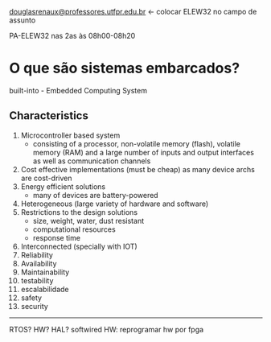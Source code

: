 douglasrenaux@professores.utfpr.edu.br <- colocar ELEW32 no campo de assunto

PA-ELEW32 nas 2as às 08h00-08h20

# O que são sistemas embarcados?

built-into - Embedded Computing System

## Characteristics

1. Microcontroller based system
	- consisting of a processor, non-volatile memory (flash), volatile memory (RAM) and a large number of inputs and output interfaces as well as communication channels
2. Cost effective implementations (must be cheap) as many device archs are cost-driven
3. Energy efficient solutions
	- many of devices are battery-powered
4. Heterogeneous (large variety of hardware and software)
5. Restrictions to the design solutions
	- size, weight, water, dust resistant
	- computational resources
	- response time
6. Interconnected (specially with IOT)
7. Reliability
8. Availability
9. Maintainability
10. testability
11. escalabilidade
12. safety
13. security
---
RTOS?
HW?
HAL?
softwired HW: reprogramar hw por fpga
